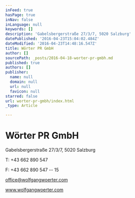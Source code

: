 ```yaml
---
inFeed: true
hasPage: true
inNav: false
inLanguage: null
keywords: []
description: 'Gabelsbergerstraße 27/3/7, 5020 Salzburg'
datePublished: '2016-04-23T15:04:02.484Z'
dateModified: '2016-04-23T14:48:16.547Z'
title: Wörter PR GmbH
author: []
sourcePath: _posts/2016-04-18-worter-pr-gmbh.md
published: true
authors: []
publisher:
  name: null
  domain: null
  url: null
  favicon: null
starred: false
url: worter-pr-gmbh/index.html
_type: Article

---
```

# Wörter PR GmbH

Gabelsbergerstraße 27/3/7, 5020 Salzburg

T: +43 662 890 547

F: +43 662 890 547 -- 15

office@wolfgangwoerter.com

www.wolfgangwoerter.com